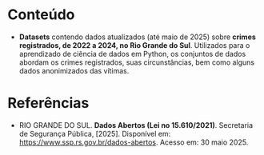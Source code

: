 # Conteúdo

- **Datasets** contendo dados atualizados (até maio de 2025) sobre **crimes registrados, de 2022 a 2024, no Rio Grande do Sul**. Utilizados para o aprendizado de ciência de dados em Python, os conjuntos de dados abordam os crimes registrados, suas circunstâncias, bem como alguns dados anonimizados das vítimas.

# Referências

- RIO GRANDE DO SUL. **Dados Abertos (Lei no 15.610/2021)**. Secretaria de Segurança Pública, \[2025]. Disponível em: <https://www.ssp.rs.gov.br/dados-abertos>. Acesso em: 30 maio 2025.
